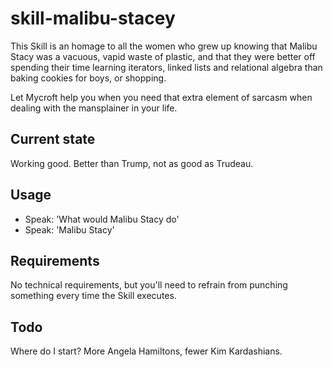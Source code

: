 # skill-malibu-stacey

This Skill is an homage to all the women who grew up knowing that Malibu Stacy was a vacuous, vapid waste of plastic, and that they were better off spending their time learning iterators, linked lists and relational algebra than baking cookies for boys, or shopping.

Let Mycroft help you when you need that extra element of sarcasm when dealing with the mansplainer in your life.

## Current state

Working good.
Better than Trump, not as good as Trudeau.

## Usage
* Speak: 'What would Malibu Stacy do'
* Speak: 'Malibu Stacy'

## Requirements

No technical requirements, but you'll need to refrain from punching something every time the Skill executes.

## Todo

Where do I start? More Angela Hamiltons, fewer Kim Kardashians.
